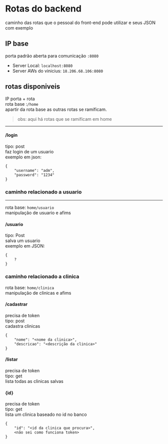 
# Rotas do backend #
caminho das rotas que o pessoal do front-end pode utilizar e seus JSON com exemplo

## IP base ##
porta padrão aberta para comunicação ``:8080`` 
* Server Local: ``localhost:8080``
* Server AWs do vinicius: ``18.206.68.106:8080``

## rotas disponiveis ##
IP porta + rota <br/>
rota base :``/home``<br/>
apartir da rota base as outras rotas se ramificam.

> obs: aqui há rotas que se ramificam em home
--- 

#### /login ####
tipo: post <br/>
faz login de um usuario<br/>
exemplo em json:
```
{
	"username": "adm",
	"password": "1234"
}
```
### caminho relacionado a usuario ###
---
rota base: ``home/usuario``<br/>
manipulação de usuario e afims<br/>

#### /usuario ####
tipo: Post<br/>
salva um usuario<br/>
exemplo em JSON:
```
{
	?
}
```
### caminho relacionado a clinica ###
rota base: ``home/clinica``<br/>
manipulação de clinicas e afims

#### /cadastrar ####
precisa de token<br/>
tipo: post<br/>
cadastra clinicas
```
{
	"nome": "<nome da clinica>",
	"descricao": "<descrição da clinica>"
}
```

#### /listar ####
precisa de token<br/>
tipo: get<br/>
lista todas as clinicas salvas<br/>

#### {id} ####
precisa de token<br/>
tipo: get<br/>
lista um clinica baseado no id no banco<br/>
```
{
	"id": "<id da clinica que procura>",
	<não sei como funciona token>
}
```
